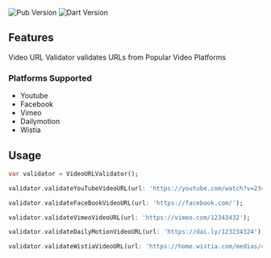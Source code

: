 <!-- 
This README describes the package. If you publish this package to pub.dev,
this README's contents appear on the landing page for your package.

For information about how to write a good package README, see the guide for
[writing package pages](https://dart.dev/guides/libraries/writing-package-pages). 

For general information about developing packages, see the Dart guide for
[creating packages](https://dart.dev/guides/libraries/create-library-packages)
and the Flutter guide for
[developing packages and plugins](https://flutter.dev/developing-packages). 
-->

![Pub Version](https://img.shields.io/pub/v/video_url_validator?color=blue&label=pub)  ![Dart Version](https://img.shields.io/badge/dart-v2.16.1-blue)




## Features

Video URL Validator validates URLs from Popular Video Platforms

### Platforms Supported

- Youtube
- Facebook
- Vimeo
- Dailymotion
- Wistia

## Usage

```dart
var validator = VideoURLValidator();

validator.validateYouTubeVideoURL(url: 'https://youtube.com/watch?v=23433');

validator.validateFaceBookVideoURL(url: 'https://facebook.com/');

validator.validateVimeoVideoURL(url: 'https://vimeo.com/12343432');

validator.validateDailyMotionVideoURL(url: 'https://dai.ly/123234324');

validator.validateWistiaVideoURL(url: 'https://home.wistia.com/medias/4342341231');
```
